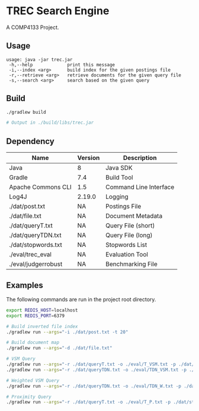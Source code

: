 # TREC Search Engine

A COMP4133 Project.

## Usage

```text
usage: java -jar trec.jar
 -h,--help             print this message
 -i,--index <arg>      build index for the given postings file
 -r,--retrieve <arg>   retrieve documents for the given query file
 -s,--search <arg>     search based on the given query
```

## Build

```bash
./gradlew build

# Output in ./build/libs/trec.jar
```

## Dependency

| Name                | Version | Description            |
|---------------------|---------|------------------------|
| Java                | 8       | Java SDK               |
| Gradle              | 7.4     | Build Tool             |
| Apache Commons CLI  | 1.5     | Command Line Interface |
| Log4J               | 2.19.0  | Logging                |
| ./dat/post.txt      | NA      | Postings File          |
| ./dat/file.txt      | NA      | Document Metadata      |
| ./dat/queryT.txt    | NA      | Query File (short)     |
| ./dat/queryTDN.txt  | NA      | Query File (long)      |
| ./dat/stopwords.txt | NA      | Stopwords  List        |
| ./eval/trec_eval    | NA      | Evaluation Tool        |
| ./eval/judgerrobust | NA      | Benchmarking File      |

## Examples

The following commands are run in the project root directory.

```bash
export REDIS_HOST=localhost
export REDIS_PORT=6379

# Build inverted file index
./gradlew run --args="-i ./dat/post.txt -t 20"

# Build document map
./gradlew run --args="-d ./dat/file.txt"

# VSM Query
./gradlew run --args="-r ./dat/queryT.txt -o ./eval/T_VSM.txt -p ./dat/stopwords.txt -k 1000 -m 0 -e 0 -t 20"
./gradlew run --args="-r ./dat/queryTDN.txt -o ./eval/TDN_VSM.txt -p ./dat/stopwords.txt -k 1000 -m 0 -e 0 -t 20"

# Weighted VSM Query
./gradlew run --args="-r ./dat/queryTDN.txt -o ./eval/TDN_W.txt -p ./dat/stopwords.txt -k 1000 -m 0 -e 1 -t 20"

# Proximity Query
./gradlew run --args="-r ./dat/queryT.txt -o ./eval/T_P.txt -p ./dat/stopwords.txt -k 1000 -m 1 -e 1 -x 15 -t 20"
```